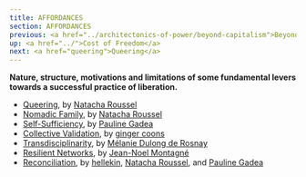 ```yaml
---
title: AFFORDANCES
section: AFFORDANCES
previous: <a href="../architectonics-of-power/beyond-capitalism">Beyond Capitalism</a>
up: <a href="../">Cost of Freedom</a>
next: <a href="queering">Queering</a>
---
```


__Nature, structure, motivations and limitations of some fundamental levers towards a successful practice of liberation.__

- [Queering][0], by [Natacha Roussel][1]
- [Nomadic Family][2], by [Natacha Roussel][1]
- [Self-Sufficiency][4], by [Pauline Gadea][5]
- [Collective Validation][6], by [ginger coons][7]
- [Transdisciplinarity][8], by [Mélanie Dulong de Rosnay][9]
- [Resilient Networks][10], by [Jean-Noel Montagné][11]
- [Reconciliation](reconciliation), by [hellekin][13], [Natacha Roussel][1], and [Pauline Gadea][5]


[0]: queering
[1]: ../authors/natacha-roussel

[2]: nomadic-family

[4]: self-sufficiency
[5]: ../authors/pauline-gadea

[6]: collective-validation
[7]: ../authors/ginger-coons

[8]: transdisciplinarity
[9]: ../authors/melanie-dulong-de-rosnay

[10]: resilient-networks
[11]: ../authors/jean-noel-montagne

[12]: reconciliation
[13]: ../authors/hellekin
